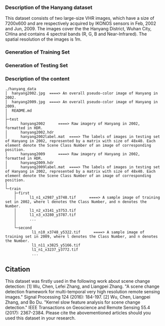 ﻿### Description of the Hanyang dataset
This dataset consists of two large-size VHR images, which have a size of 7200x600 and are respectively acquired by IKONOS sensors in Feb, 2002 and Jun, 2009. The images cover the the Hanyang District, Wuhan City, CHina and contains 4 spectral bands (R, G, B and Near-Infrared). The spatial resolution of the images is 1m.

### Generation of Training Set


### Generation of Testing Set


### Description of the content

```
./hanyang_data  
│  hanyang2002.jpg  ====> An overall pseudo-color image of Hanyang in 2002.  
│  hanyang2009.jpg  ====> An overall pseudo-color image of Hanyang in 2009.  
│  README.md  
│  
├─test  
│      hanyang2002      ====> Raw imagery of Hanyang in 2002, formatted in HDR. 
│      hanyang2002.hdr  
│      hanyang2002label.mat  ====> The labels of images in testing set of Hanyang in 2002, represented by a matrix with size of 48x40. Each element denote the Scene Class Number of an image of corresponding position.  
│      hanyang2009      ====> Raw imagery of Hanyang in 2002, formatted in HDR.  
│      hanyang2009.hdr    
│      hanyang2009label.mat  ====> The labels of images in testing set of Hanyang in 2002, represented by a matrix with size of 48x40. Each element denote the Scene Class Number of an image of corresponding position. 
│  
└─train  
    ├─first  
    │      l1_n1_x2987_y3748.tif      ====> A sample image of training set in 2002, where l denotes the Class Number, and n denotes the Number. 
    │      l1_n2_x3141_y3753.tif  
    │      l1_n3_x3280_y3787.tif  
    │      ...  
    │  
    └─second  
            l1_n10_x3748_y5322.tif      ====> A sample image of training set in 2009, where l denotes the Class Number, and n denotes the Number. 
            l1_n11_x3825_y5166.tif  
            l1_n1_x3237_y3772.tif  
            ...  
```

## Citation

This dataset was firstly used in the following work about scene change detection:
[1] Wu, Chen, Lefei Zhang, and Liangpei Zhang. "A scene change detection framework for multi-temporal very high resolution remote sensing images." Signal Processing 124 (2016): 184-197.
[2] Wu, Chen, Liangpei Zhang, and Bo Du. "Kernel slow feature analysis for scene change detection." IEEE Transactions on Geoscience and Remote Sensing 55.4 (2017): 2367-2384.
Please cite the abovementioned articles should you used this dataset in your research.
